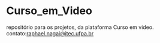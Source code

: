 # Curso_em_Video
repositório para os projetos, da plataforma Curso em video.
contato:raphael.nagai@itec.ufpa.br
